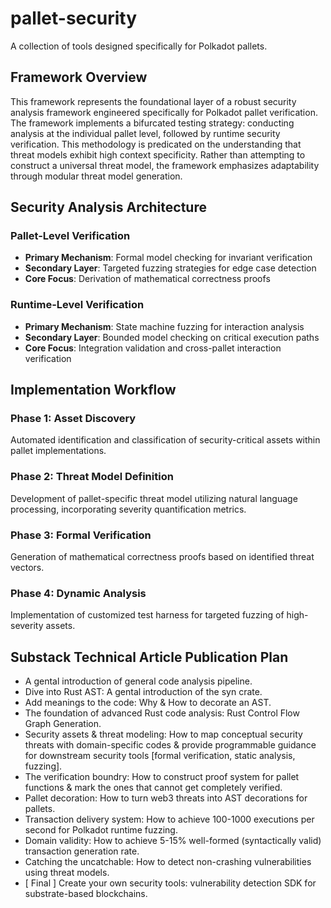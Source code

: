 # pallet-security
A collection of tools designed specifically for Polkadot pallets.

## Framework Overview
This framework represents the foundational layer of a robust security analysis framework engineered specifically for Polkadot pallet verification. The framework implements a bifurcated testing strategy: conducting analysis at the individual pallet level, followed by runtime security verification. This methodology is predicated on the understanding that threat models exhibit high context specificity. Rather than attempting to construct a universal threat model, the framework emphasizes adaptability through modular threat model generation.

## Security Analysis Architecture

### Pallet-Level Verification
- **Primary Mechanism**: Formal model checking for invariant verification
- **Secondary Layer**: Targeted fuzzing strategies for edge case detection
- **Core Focus**: Derivation of mathematical correctness proofs

### Runtime-Level Verification
- **Primary Mechanism**: State machine fuzzing for interaction analysis
- **Secondary Layer**: Bounded model checking on critical execution paths
- **Core Focus**: Integration validation and cross-pallet interaction verification

## Implementation Workflow

### Phase 1: Asset Discovery
Automated identification and classification of security-critical assets within pallet implementations.

### Phase 2: Threat Model Definition
Development of pallet-specific threat model utilizing natural language processing, incorporating severity quantification metrics.

### Phase 3: Formal Verification
Generation of mathematical correctness proofs based on identified threat vectors.

### Phase 4: Dynamic Analysis
Implementation of customized test harness for targeted fuzzing of high-severity assets.

## Substack Technical Article Publication Plan
- A gental introduction of general code analysis pipeline.
- Dive into Rust AST: A gental introduction of the syn crate.
- Add meanings to the code: Why & How to decorate an AST.
- The foundation of advanced Rust code analysis: Rust Control Flow Graph Generation.
- Security assets & threat modeling: How to map conceptual security threats with domain-specific codes & provide programmable guidance for downstream security tools [formal verification, static analysis, fuzzing].
- The verification boundry: How to construct proof system for pallet functions & mark the ones that cannot get completely verified.
- Pallet decoration: How to turn web3 threats into AST decorations for pallets.
- Transaction delivery system: How to achieve 100-1000 executions per second for Polkadot runtime fuzzing.
- Domain validity: How to achieve 5-15% well-formed (syntactically valid) transaction generation rate.
- Catching the uncatchable: How to detect non-crashing vulnerabilities using threat models.
- [ Final ] Create your own security tools: vulnerability detection SDK for substrate-based blockchains.